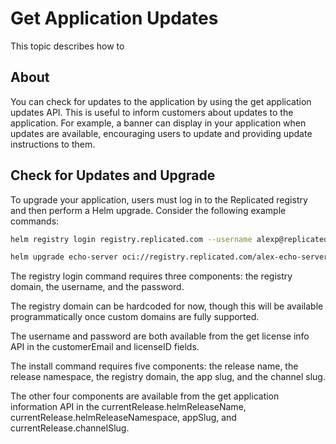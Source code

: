 # Get Application Updates

This topic describes how to 

## About

You can check for updates to the application by using the get application updates API. This is useful to inform customers about updates to the application. For example, a banner can display in your application when updates are available, encouraging users to update and providing update instructions to them.

## Check for Updates and Upgrade

To upgrade your application, users must log in to the Replicated registry and then perform a Helm upgrade. Consider the following example commands:

```bash
helm registry login registry.replicated.com --username alexp@replicated.com --password LICENSE_ID

helm upgrade echo-server oci://registry.replicated.com/alex-echo-server-helm/echo-server
```

The registry login command requires three components: the registry domain, the username, and the password.

The registry domain can be hardcoded for now, though this will be available programmatically once custom domains are fully supported.

The username and password are both available from the get license info API in the customerEmail and licenseID fields.

The install command requires five components: the release name, the release namespace, the registry domain, the app slug, and the channel slug.

The other four components are available from the get application information API in the currentRelease.helmReleaseName, currentRelease.helmReleaseNamespace, appSlug, and currentRelease.channelSlug.
